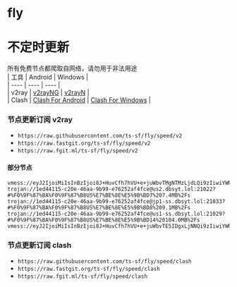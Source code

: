 # fly
# 不定时更新
所有免费节点都爬取自网络，请勿用于非法用途  
|  工具  | Android  | Windows  |  
|  ----  | ----   | ----  |  
| v2ray  | [v2rayNG](https://github.com/2dust/v2rayNG/releases) | [v2rayN](https://github.com/2dust/v2rayN/releases) |  
| Clash  | [Clash For Android](https://github.com/Kr328/ClashForAndroid/releases) | [Clash For Windows](https://github.com/Fndroid/clash_for_windows_pkg/releases) | 
  
### 节点更新订阅  v2ray
- `https://raw.githubusercontent.com/ts-sf/fly/speed/v2`  
- `https://raw.fastgit.org/ts-sf/fly/speed/v2`  
- `https://raw.fgit.ml/ts-sf/fly/speed/v2`  
#### 部分节点  
``` 
vmess://eyJ2IjoiMiIsInBzIjoi8J+HuvCfh7hVU+e+juWbvTMgNTMzLjdLQi9zIiwiYWRkIjoid3hsbC5lNW91dGxsb2subWUiLCJwb3J0IjoiODAiLCJpZCI6ImYzMWMwYjM0LTk3N2ItNGMyYi1hY2ZhLWJlY2ZkZmMxZjI2NyIsImFpZCI6IjAiLCJzY3kiOiJhdXRvIiwibmV0Ijoid3MiLCJ0eXBlIjoiIiwiaG9zdCI6Ind4bGwuZTVvdXRsbG9rLm1lIiwicGF0aCI6Ii8iLCJ0bHMiOiIiLCJzbmkiOiIiLCJ0ZXN0X25hbWUiOiJVU+e+juWbvTMifQ==
trojan://1ed44115-c20e-46aa-9b99-e76252af4fce@us2.dbsyt.lol:21022?#%F0%9F%87%BA%F0%9F%87%B8US%E7%BE%8E%E5%9B%BD7%207.4MB%2Fs
trojan://1ed44115-c20e-46aa-9b99-e76252af4fce@jp1-ss.dbsyt.lol:21033?#%F0%9F%87%BA%F0%9F%87%B8US%E7%BE%8E%E5%9B%BD8%209.1MB%2Fs
trojan://1ed44115-c20e-46aa-9b99-e76252af4fce@us1-ss.dbsyt.lol:21029?#%F0%9F%87%BA%F0%9F%87%B8US%E7%BE%8E%E5%9B%BD14%20104.0MB%2Fs
vmess://eyJ2IjoiMiIsInBzIjoi8J+HuvCfh7hVU+e+juWbvTE5IDgxLjNNQi9zIiwiYWRkIjoiMjMuMjI0LjIwMi44NiIsInBvcnQiOiI1NzcwMiIsImlkIjoiNDE4MDQ4YWYtYTI5My00Yjk5LTliMGMtOThjYTM1ODBkZDI0IiwiYWlkIjoiNjQiLCJzY3kiOiJhdXRvIiwibmV0IjoidGNwIiwidHlwZSI6Im5vbmUiLCJob3N0IjoiIiwicGF0aCI6IiIsInRscyI6IiIsInNuaSI6IiIsInRlc3RfbmFtZSI6IlVT576O5Zu9MTkifQ==
```
### 节点更新订阅  clash
- `https://raw.githubusercontent.com/ts-sf/fly/speed/clash`  
- `https://raw.fastgit.org/ts-sf/fly/speed/clash`  
- `https://raw.fgit.ml/ts-sf/fly/speed/clash`  


